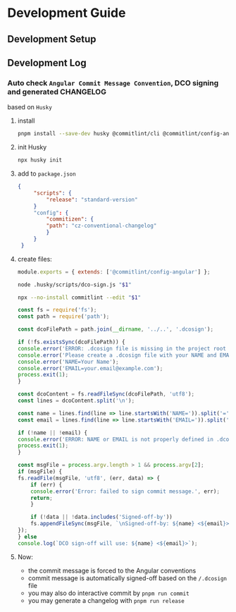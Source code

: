# Development Guide

## Development Setup

## Development Log

### Auto check `Angular Commit Message Convention`, DCO signing and generated CHANGELOG

based on `Husky`

1. install

    ```bash
    pnpm install --save-dev husky @commitlint/cli @commitlint/config-angular commitizen standard-version cz-conventional-changelog
    ```

2. init Husky

    ```bash
    npx husky init
    ```

3. add to `package.json`

   ```json title=/package.json
   {
        "scripts": {
            "release": "standard-version"
        }
        "config": {
            "commitizen": {
            "path": "cz-conventional-changelog"
            }
        }
    }
    ```

4. create files:

    ```js title=/commitlint.config.js
    module.exports = { extends: ['@commitlint/config-angular'] };
    ```

    ```bash title=/.husky/prepare-commit-msg
    node .husky/scripts/dco-sign.js "$1"
    ```

    ```bash title=/.husky/commit-msg
    npx --no-install commitlint --edit "$1"
    ```

    ```js title=/.husky/scripts/dco-sign.js
    const fs = require('fs');
    const path = require('path');

    const dcoFilePath = path.join(__dirname, '../..', '.dcosign');

    if (!fs.existsSync(dcoFilePath)) {
    console.error('ERROR: .dcosign file is missing in the project root directory.');
    console.error('Please create a .dcosign file with your NAME and EMAIL like this:');
    console.error('NAME=Your Name');
    console.error('EMAIL=your.email@example.com');
    process.exit(1);
    }

    const dcoContent = fs.readFileSync(dcoFilePath, 'utf8');
    const lines = dcoContent.split('\n');

    const name = lines.find(line => line.startsWith('NAME=')).split('=')[1];
    const email = lines.find(line => line.startsWith('EMAIL=')).split('=')[1];

    if (!name || !email) {
    console.error('ERROR: NAME or EMAIL is not properly defined in .dcosign.');
    process.exit(1);
    }

    const msgFile = process.argv.length > 1 && process.argv[2];
    if (msgFile) {
    fs.readFile(msgFile, 'utf8', (err, data) => {
        if (err) {
        console.error('Error: failed to sign commit message.', err);
        return;
        }
    
        if (!data || !data.includes('Signed-off-by'))
        fs.appendFileSync(msgFile, `\nSigned-off-by: ${name} <${email}>\n`);
    });
    } else
    console.log(`DCO sign-off will use: ${name} <${email}>`);
    ```

5. Now:
   - the commit message is forced to the Angular conventions
   - commit message is automatically signed-off based on the `/.dcosign` file
   - you may also do interactive commit by `pnpm run commit`
   - you may generate a changelog with `pnpm run release`
